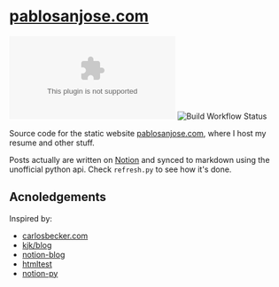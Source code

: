 # [pablosanjose.com](https://pablosanjose.com)

![GitHub last commit](https://img.shields.io/github/last-commit/pablosjv/pablosanjose.com?logo=hey)
![Build Workflow Status](https://img.shields.io/github/workflow/status/pablosjv/pablosanjose.com/build)

Source code for the static website [pablosanjose.com](https://pablosanjose.com), where I host my resume and other stuff.

Posts actually are written on [Notion](https://notion.so) and synced to markdown
using the unofficial python api. Check `refresh.py` to see how it's done.

## Acnoledgements

Inspired by:

- [carlosbecker.com](https://github.com/caarlos0/carlosbecker.com)
- [kjk/blog](https://github.com/kjk/blog)
- [notion-blog](https://notion-blog.now.sh/)
- [htmltest](https://wjdp.uk/work/htmltest/)
- [notion-py](https://github.com/jamalex/notion-py)
